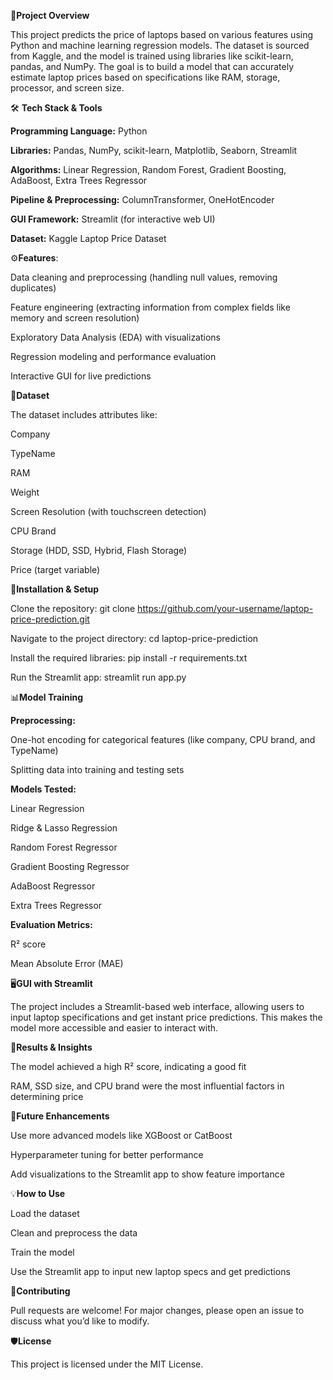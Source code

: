 📌**Project Overview**

This project predicts the price of laptops based on various features using Python and machine learning regression models. The dataset is sourced from Kaggle, and the model is trained using libraries like scikit-learn, pandas, and NumPy. The goal is to build a model that can accurately estimate laptop prices based on specifications like RAM, storage, processor, and screen size.

🛠️ **Tech Stack & Tools**

**Programming Language:** Python

**Libraries:** Pandas, NumPy, scikit-learn, Matplotlib, Seaborn, Streamlit

**Algorithms:** Linear Regression, Random Forest, Gradient Boosting, AdaBoost, Extra Trees Regressor

**Pipeline & Preprocessing:** ColumnTransformer, OneHotEncoder

**GUI Framework:** Streamlit (for interactive web UI)

**Dataset:** Kaggle Laptop Price Dataset

⚙️**Features**:

Data cleaning and preprocessing (handling null values, removing duplicates)

Feature engineering (extracting information from complex fields like memory and screen resolution)

Exploratory Data Analysis (EDA) with visualizations

Regression modeling and performance evaluation

Interactive GUI for live predictions

📂**Dataset**

The dataset includes attributes like:

Company

TypeName

RAM

Weight

Screen Resolution (with touchscreen detection)

CPU Brand

Storage (HDD, SSD, Hybrid, Flash Storage)

Price (target variable)

🚀**Installation & Setup**

Clone the repository: git clone https://github.com/your-username/laptop-price-prediction.git

Navigate to the project directory: cd laptop-price-prediction

Install the required libraries: pip install -r requirements.txt

Run the Streamlit app: streamlit run app.py

📊**Model Training**

**Preprocessing:**

One-hot encoding for categorical features (like company, CPU brand, and TypeName)

Splitting data into training and testing sets

**Models Tested:**

Linear Regression

Ridge & Lasso Regression

Random Forest Regressor

Gradient Boosting Regressor

AdaBoost Regressor

Extra Trees Regressor

**Evaluation Metrics:**

R² score

Mean Absolute Error (MAE)

🖥️**GUI with Streamlit**

The project includes a Streamlit-based web interface, allowing users to input laptop specifications and get instant price predictions. This makes the model more accessible and easier to interact with.

📝**Results & Insights**

The model achieved a high R² score, indicating a good fit

RAM, SSD size, and CPU brand were the most influential factors in determining price

📘**Future Enhancements**

Use more advanced models like XGBoost or CatBoost

Hyperparameter tuning for better performance

Add visualizations to the Streamlit app to show feature importance

💡**How to Use**

Load the dataset

Clean and preprocess the data

Train the model

Use the Streamlit app to input new laptop specs and get predictions

🤝**Contributing**

Pull requests are welcome! For major changes, please open an issue to discuss what you’d like to modify.

🛡️**License**

This project is licensed under the MIT License.
